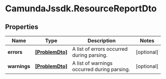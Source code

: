 # CamundaJssdk.ResourceReportDto

## Properties

Name | Type | Description | Notes
------------ | ------------- | ------------- | -------------
**errors** | [**[ProblemDto]**](ProblemDto.md) | A list of errors occurred during parsing. | [optional] 
**warnings** | [**[ProblemDto]**](ProblemDto.md) | A list of warnings occurred during parsing. | [optional] 



